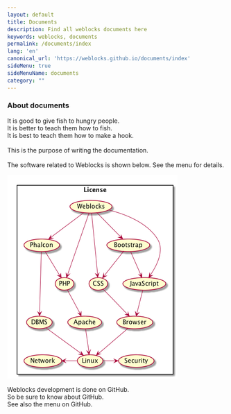 ```yaml
---
layout: default
title: Documents
description: Find all weblocks documents here
keywords: weblocks, documents
permalink: /documents/index
lang: 'en'
canonical_url: 'https://weblocks.github.io/documents/index'
sideMenu: true
sideMenuName: documents
category: ""
---
```

<div class="container-fluid">
  <div class="row">
    <div class="col-12">
      <h3>About documents</h3>
      <p>
It is good to give fish to hungry people.<br>
It is better to teach them how to fish.<br>
It is best to teach them how to make a hook.<br>
<br>
This is the purpose of writing the documentation.<br>
<br>
The software related to Weblocks is shown below. See the menu for details.
      </p>
    </div>
  </div>
  <div class="row">
    <div class="col-12">
      <img src="/assets/images/weblocks_dependency.png" class="img-fluid">
    </div>
  </div>
  <div class="row">
    <div class="col-12">
      <p>
Weblocks development is done on GitHub.<br>
So be sure to know about GitHub.<br>
See also the menu on GitHub.
      </p>
    </div>
  </div>
</div>
